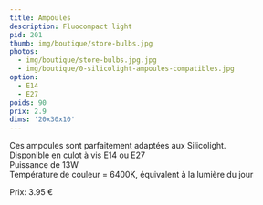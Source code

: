 ```yaml
---
title: Ampoules
description: Fluocompact light
pid: 201
thumb: img/boutique/store-bulbs.jpg
photos:
  - img/boutique/store-bulbs.jpg.jpg
  - img/boutique/0-silicolight-ampoules-compatibles.jpg
option:
  - E14
  - E27
poids: 90
prix: 2.9
dims: '20x30x10'
---
```


Ces ampoules sont parfaitement adaptées aux Silicolight.  
Disponible en culot à vis E14 ou E27  
Puissance de 13W  
Température de couleur = 6400K, équivalent à la lumière du jour  

Prix: 3.95 €
